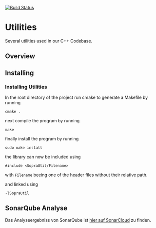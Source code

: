 [![Build Status](https://travis-ci.org/SoPra-Team-10/Util.svg?branch=master)](https://travis-ci.org/SoPra-Team-10/Network)
# Utilities
Several utilities used in our C++ Codebase.

## Overview

## Installing
### Installing Utilities
In the root directory of the  project run cmake to generate a Makefile by running
```
cmake .
```
next compile the program by running
```
make
```
finally install the program by running
```
sudo make install
```
the library can now be included using

```
#include <SopraUtil/Filename>
```
with `Filename` beeing one of the header files without their relative path.

and linked using

```
-lSopraUtil
```
## SonarQube Analyse
Das Analyseergebniss von SonarQube ist [hier auf SonarCloud](https://sonarcloud.io/dashboard?id=SoPra-Team-10_Util) zu finden.

